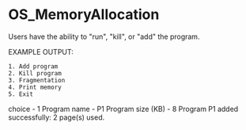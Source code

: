OS_MemoryAllocation
===================
Users have the ability to "run", "kill", or "add" the program. 

EXAMPLE OUTPUT:

    1. Add program
    2. Kill program
    3. Fragmentation
    4. Print memory
    5. Exit
choice - 1
Program name - P1 Program size (KB) - 8
Program P1 added successfully: 2 page(s) used.
